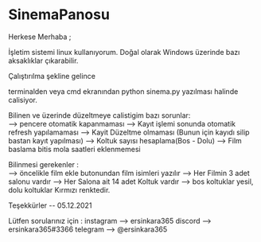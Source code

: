 # SinemaPanosu

Herkese Merhaba ;

İşletim sistemi linux kullanıyorum. Doğal olarak Windows üzerinde bazı aksaklıklar çıkarabilir.

Çalıştırılma şekline gelince 

terminalden veya  cmd ekranından python sinema.py yazılması halinde calisiyor.

Bilinen ve üzerinde düzeltmeye calistigim bazı sorunlar:                                                                   
--> pencere otomatik kapanmaması
--> Kayıt işlemi sonunda otomatik refresh yapılamaması
--> Kayit Düzeltme olmaması (Bunun için kayıdı silip bastan kayıt yapılması)
--> Koltuk sayısı hesaplama(Bos - Dolu)
--> Film baslama bitis mola saatleri eklenmemesi

Bilinmesi gerekenler :                                                                                                        
--> öncelikle film ekle butonundan film isimleri yazılır
--> Her Filmin 3 adet salonu vardır
--> Her Salona ait 14 adet Koltuk vardır
--> bos koltuklar yesil, dolu koltuklar Kırmızı renktedir.







Teşekkürler -- 05.12.2021



Lütfen sorularınız için :
instagram --> ersinkara365
discord --> ersinkara365#3366
telegram --> @ersinkara365




